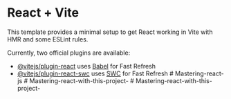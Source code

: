 # React + Vite

This template provides a minimal setup to get React working in Vite with HMR and some ESLint rules.

Currently, two official plugins are available:

- [@vitejs/plugin-react](https://github.com/vitejs/vite-plugin-react/blob/main/packages/plugin-react/README.md) uses [Babel](https://babeljs.io/) for Fast Refresh
- [@vitejs/plugin-react-swc](https://github.com/vitejs/vite-plugin-react-swc) uses [SWC](https://swc.rs/) for Fast Refresh
#   M a s t e r i n g - r e a c t - j s  
 #   M a s t e r i n g - r e a c t - w i t h - t h i s - p r o j e c t -  
 #   M a s t e r i n g - r e a c t - w i t h - t h i s - p r o j e c t -  
 